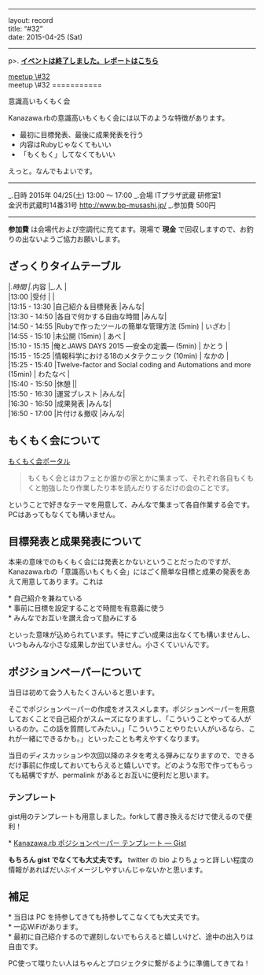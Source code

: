 ------------------------------------------------------------------------

layout: record\
title: “\#32”\
date: 2015-04-25 (Sat)

------------------------------------------------------------------------

p\>.
<a href="./report.html"><strong>イベントは終了しました。レポートはこちら</strong></a>

<div class="doorkeeper-widget">
<a class="doorkeeper-registration-widget" href="https://kzrb.doorkeeper.jp/events/22832">meetup
\#32</a><script src="http://widgets.doorkeeper.jp/w/widget.js"></script>

</div>
meetup \#32
===========

意識高いもくもく会

Kanazawa.rbの意識高いもくもく会には以下のような特徴があります。

-   最初に目標発表、最後に成果発表を行う
-   内容はRubyじゃなくてもいい
-   「もくもく」してなくてもいい

えっと。なんでもよいです。

  ----------- ----------------------------------------------------------------------------------------------------------------
  \_.日時     2015年 04/25(土) 13:00 〜 17:00
  \_.会場     ITプラザ武蔵 研修室1<br>金沢市武蔵町14番31号 <a href="http://www.bp-musashi.jp/">http://www.bp-musashi.jp/</a>
  \_.参加費   500円
  ----------- ----------------------------------------------------------------------------------------------------------------

**参加費** は会場代および空調代に充てます。現場で **現金**
で回収しますので、お釣りの出ないようご協力お願いします。

ざっくりタイムテーブル
----------------------

|*.時間 |*.内容 |\_.人 |\
|13:00 |受付 | |\
|13:15 - 13:30 |自己紹介＆目標発表 |みんな|\
|13:30 - 14:50 |各自で何かする自由な時間 |みんな|\
|14:50 - 14:55 |Rubyで作ったツールの簡単な管理方法 (5min) | いざわ |\
|14:55 - 15:10 |未公開 (15min) | あべ |\
|15:10 - 15:15 |俺とJAWS DAYS 2015 —安全の定義— (5min) | かとう |\
|15:15 - 15:25 |情報科学における18のメタテクニック (10min) | なかの |\
|15:25 - 15:40 |Twelve-factor and Social coding and Automations and more
(15min) | わたなべ |\
|15:40 - 15:50 |休憩 ||\
|15:50 - 16:30 |運営ブレスト |みんな|\
|16:30 - 16:50 |成果発表 |みんな|\
|16:50 - 17:00 |片付け＆撤収 |みんな|

もくもく会について
------------------

[もくもく会ポータル](http://mokumokukai.tumblr.com/)

> もくもく会とはカフェとか誰かの家とかに集まって、それぞれ各自もくもくと勉強したり作業したり本を読んだりするだけの会のことです。

ということで好きなテーマを用意して、みんなで集まって各自作業する会です。PCはあってもなくても構いません。

目標発表と成果発表について
--------------------------

本来の意味でのもくもく会には発表とかないということだったのですが、Kanazawa.rbの「意識高いもくもく会」にはごく簡単な目標と成果の発表をあえて用意してあります。これは

\* 自己紹介を兼ねている\
 \* 事前に目標を設定することで時間を有意義に使う\
 \* みんなでお互いを讃え合って励みにする

といった意味が込められています。特にすごい成果は出なくても構いませんし、いつもみんな小さな成果しか出ていません。小さくていいんです。

ポジションペーパーについて
--------------------------

当日は初めて会う人もたくさんいると思います。

そこでポジションペーパーの作成をオススメします。ポジションペーパーを用意しておくことで自己紹介がスムーズになりますし、「こういうことやってる人がいるのか。この話を質問してみたい。」「こういうことやりたい人がいるなら、これが一緒にできるかも。」といったことも考えやすくなります。

当日のディスカッションや次回以降のネタを考える弾みになりますので、できるだけ事前に作成しておいてもらえると嬉しいです。どのような形で作ってもらっても結構ですが、permalink
があるとお互いに便利だと思います。

### テンプレート

gist用のテンプレートも用意しました。forkして書き換えるだけで使えるので便利！

\* [Kanazawa.rb ポジションペーパー テンプレート —
Gist](https://gist.github.com/5a523ec3180002229a32)

**もちろん gist でなくても大丈夫です。** twitter の bio
よりちょっと詳しい程度の情報があればだいぶイメージしやすいんじゃないかと思います。

補足
----

\* 当日は PC を持参してきても持参してこなくても大丈夫です。\
 \* 一応WiFiがあります。\
 \*
最初に自己紹介するので遅刻しないでもらえると嬉しいけど、途中の出入りは自由です。

PC使って喋りたい人はちゃんとプロジェクタに繋がるように準備してきてね！
